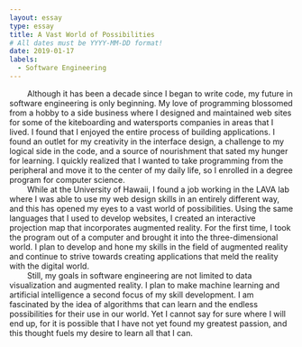 ```yaml
---
layout: essay
type: essay
title: A Vast World of Possibilities
# All dates must be YYYY-MM-DD format!
date: 2019-01-17
labels:
  - Software Engineering
---
```


&nbsp;&nbsp;&nbsp;&nbsp;&nbsp;&nbsp;&nbsp;&nbsp;Although it has been a decade since I began to write code, my future in software engineering is only beginning.  My love of programming blossomed from a hobby to a side business where I designed and maintained web sites for some of the kiteboarding and watersports companies in areas that I lived.  I found that I enjoyed the entire process of building applications.  I found an outlet for my creativity in the interface design, a challenge to my logical side in the code, and a source of nourishment that sated my hunger for learning.  I quickly realized that I wanted to take programming from the peripheral and move it to the center of my daily life, so I enrolled in a degree program for computer science.<br/>
&nbsp;&nbsp;&nbsp;&nbsp;&nbsp;&nbsp;&nbsp;&nbsp;While at the University of Hawaii, I found a job working in the LAVA lab where I was able to use my web design skills in an entirely different way, and this has opened my eyes to a vast world of possibilities.  Using the same languages that I used to develop websites, I created an interactive projection map that incorporates augmented reality.  For the first time, I took the program out of a computer and brought it into the three-dimensional world.  I plan to develop and hone my skills in the field of augmented reality and continue to strive towards creating applications that meld the reality with the digital world.<br/>
&nbsp;&nbsp;&nbsp;&nbsp;&nbsp;&nbsp;&nbsp;&nbsp;Still, my goals in software engineering are not limited to data visualization and augmented reality.  I plan to make machine learning and artificial intelligence a second focus of my skill development.  I am fascinated by the idea of algorithms that can learn and the endless possibilities for their use in our world.  Yet I cannot say for sure where I will end up, for it is possible that I have not yet found my greatest passion, and this thought fuels my desire to learn all that I can.

